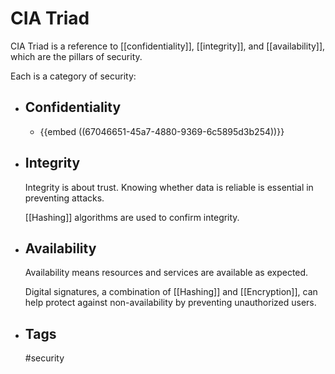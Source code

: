 # CIA Triad

CIA Triad is a reference to [[confidentiality]], [[integrity]], and [[availability]], which are the pillars of security. 


Each is a category of security:
- ## Confidentiality
	- {{embed ((67046651-45a7-4880-9369-6c5895d3b254))}}
- ## Integrity
  
  Integrity is about trust. Knowing whether data is reliable is essential in preventing attacks.
  
  [[Hashing]] algorithms are used to confirm integrity.
- ## Availability
  
  Availability means resources and services are available as expected.
  
  Digital signatures, a combination of [[Hashing]] and [[Encryption]], can help protect against non-availability by preventing unauthorized users.
- ## Tags
  
  #security